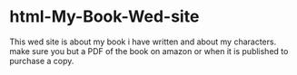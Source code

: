 # html-My-Book-Wed-site
This wed site is about my book i have written and about my characters. make sure you but a PDF of the book on amazon or when it is published to purchase a copy. 
